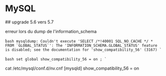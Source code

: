 #  MySQL

## upgrade 5.6 vers 5.7

erreur lors du dump de l'information_schema

̀``bash
mysqldump: Couldn't execute 'SELECT /*!40001 SQL_NO_CACHE */ * FROM `GLOBAL_STATUS`': The 'INFORMATION_SCHEMA.GLOBAL_STATUS' feature is disabled; see the documentation for 'show_compatibility_56' (3167)
̀``

̀``bash
set global show_compatibility_56 = on ;
̀``

cat /etc/mysql/conf.d/nv.cnf
[mysqld]
show_compatibility_56 = on

